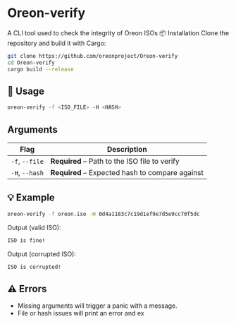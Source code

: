 # Oreon-verify
A CLI tool used to check the integrity of Oreon ISOs
📦 Installation
Clone the repository and build it with Cargo:
```bash
git clone https://github.com/oreonproject/Oreon-verify
cd Oreon-verify
cargo build --release
```
## 🧪 Usage
```bash
oreon-verify -f <ISO_FILE> -H <HASH>
```
## Arguments

| Flag              | Description                                   |
|-------------------|-----------------------------------------------|
| `-f`, `--file`    | **Required** – Path to the ISO file to verify |
| `-H`, `--hash`    | **Required** – Expected hash to compare against |
## 💡 Example
```bash
oreon-verify -f oreon.iso -H 0d4a1183c7c19d1ef9e7d5e9cc70f5dc
```
Output (valid ISO):
```bash
ISO is fine!
```
Output (corrupted ISO):
```bash
ISO is corrupted!
```
## ⚠️ Errors
* Missing arguments will trigger a panic with a message.
* File or hash issues will print an error and ex
